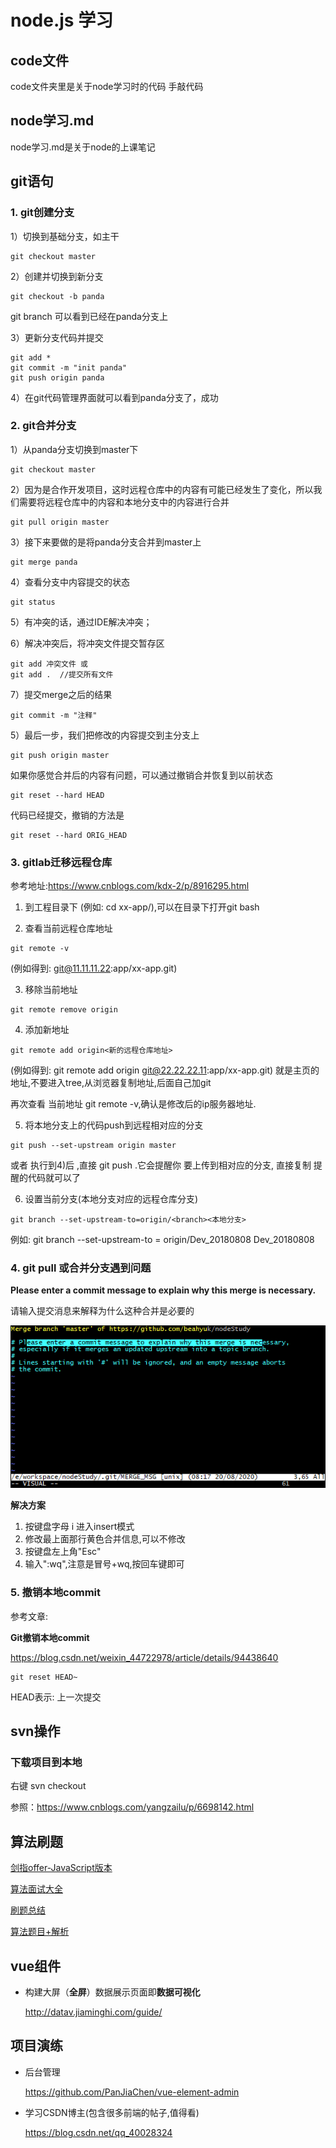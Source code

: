 # node.js 学习
## code文件
 code文件夹里是关于node学习时的代码
 手敲代码

## node学习.md
node学习.md是关于node的上课笔记

## git语句

### 1. git创建分支

1）切换到基础分支，如主干

```
git checkout master
```

2）创建并切换到新分支

```
git checkout -b panda
```

git branch 可以看到已经在panda分支上

3）更新分支代码并提交

```
git add *
git commit -m "init panda"
git push origin panda
```

4）在git代码管理界面就可以看到panda分支了，成功

### 2. git合并分支

1）从panda分支切换到master下

```
git checkout master
```

2）因为是合作开发项目，这时远程仓库中的内容有可能已经发生了变化，所以我们需要将远程仓库中的内容和本地分支中的内容进行合并

```
git pull origin master
```

3）接下来要做的是将panda分支合并到master上

```
git merge panda
```

4）查看分支中内容提交的状态

```
git status
```

5）有冲突的话，通过IDE解决冲突；

6）解决冲突后，将冲突文件提交暂存区

```
git add 冲突文件 或
git add .  //提交所有文件
```

7）提交merge之后的结果

```
git commit -m "注释"
```

5）最后一步，我们把修改的内容提交到主分支上

```
git push origin master
```

如果你感觉合并后的内容有问题，可以通过撤销合并恢复到以前状态

```
git reset --hard HEAD
```

代码已经提交，撤销的方法是

```
git reset --hard ORIG_HEAD
```

### 3. gitlab迁移远程仓库

参考地址:<https://www.cnblogs.com/kdx-2/p/8916295.html>

1) 到工程目录下 (例如: cd xx-app/),可以在目录下打开git bash

2) 查看当前远程仓库地址

```
git remote -v
```

(例如得到: git@11.11.11.22:app/xx-app.git)

3) 移除当前地址

````
git remote remove origin
````

4) 添加新地址

```
git remote add origin<新的远程仓库地址>
```

(例如得到: git remote add origin git@22.22.22.11:app/xx-app.git) 就是主页的地址,不要进入tree,从浏览器复制地址,后面自己加git

再次查看 当前地址 git remote -v,确认是修改后的ip服务器地址.

5) 将本地分支上的代码push到远程相对应的分支

```
git push --set-upstream origin master
```

或者 执行到4)后 ,直接 git push .它会提醒你 要上传到相对应的分支, 直接复制 提醒的代码就可以了

6) 设置当前分支(本地分支对应的远程仓库分支)

```
git branch --set-upstream-to=origin/<branch><本地分支>
```

例如: git branch --set-upstream-to = origin/Dev_20180808 Dev_20180808

### 4. git pull 或合并分支遇到问题

**Please enter a commit message to explain why this merge is necessary.**

请输入提交消息来解释为什么这种合并是必要的

![1597883097601](README.assets/1597883097601.png)

**解决方案**

1. 按键盘字母 i 进入insert模式
2. 修改最上面那行黄色合并信息,可以不修改
3. 按键盘左上角"Esc"
4. 输入":wq",注意是冒号+wq,按回车键即可

### 5. 撤销本地commit

参考文章: 

**Git撤销本地commit**

<https://blog.csdn.net/weixin_44722978/article/details/94438640>

```shell
git reset HEAD~
```

HEAD表示: 上一次提交

## svn操作

### 下载项目到本地

右键 svn checkout

参照：<https://www.cnblogs.com/yangzailu/p/6698142.html>

## 算法刷题

[剑指offer-JavaScript版本](https://github.com/piggerCoder/nowcoder-sword-offer)

[算法面试大全](https://github.com/14glwu/FEInterviewBox)

[刷题总结](<https://www.cnblogs.com/wuguanglin/p/SummaryOfJSDoAlgorithmProblem.html>)

[算法题目+解析](<https://www.cnblogs.com/wuguanglin/p/2dArrayFind.html>)

## vue组件

- 构建大屏（**全屏**）数据展示页面即**数据可视化**

   <http://datav.jiaminghi.com/guide/>

## 项目演练

- 后台管理

  <https://github.com/PanJiaChen/vue-element-admin>

- 学习CSDN博主(包含很多前端的帖子,值得看)

  <https://blog.csdn.net/qq_40028324>

